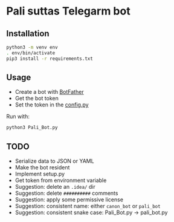 # Pali suttas Telegarm bot

## Installation
```bash
python3 -m venv env
. env/bin/activate
pip3 install -r requirements.txt
```

## Usage
- Create a bot with [BotFather](https://t.me/BotFather)
- Get the bot token
- Set the token in the [config.py](./config.py)

Run with:
```bash
python3 Pali_Bot.py
```

## TODO
- Serialize data to JSON or YAML
- Make the bot resident
- Implement setup.py
- Get token from environment variable
- Suggestion: delete an `.idea/` dir
- Suggestion: delete `##########` comments
- Suggestion: apply some permissive license
- Suggestion: consistent name: either `canon_bot` or `pali_bot`
- Suggestion: consistent snake case: Pali_Bot.py -> pali_bot.py
